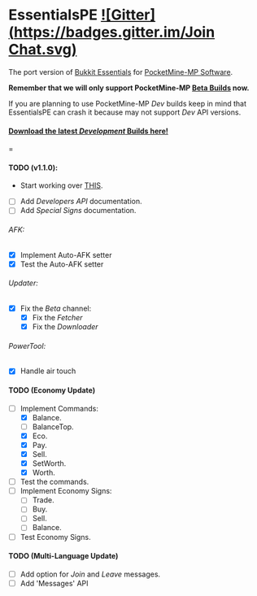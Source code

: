 EssentialsPE [![Gitter](https://badges.gitter.im/Join Chat.svg)](https://gitter.im/LegendOfMCPE/EssentialsPE?utm_source=badge&utm_medium=badge&utm_campaign=pr-badge&utm_content=badge)
================

The port version of [Bukkit Essentials](http://dev.bukkit.org/bukkit-plugins/essentials/) for [PocketMine-MP Software](http://http://www.pocketmine.net/).

**Remember that we will only support PocketMine-MP [Beta Builds](https://github.com/PocketMine/PocketMine-MP/releases) now.**

If you are planning to use PocketMine-MP _Dev_ builds keep in mind that EssentialsPE can crash it because may not support _Dev_ API versions.

#### [Download the latest _Development_ Builds here!](http://pemapmodder.zapto.org/data/builds/#top-LegendOfMCPE/EssentialsPE)

=

#### TODO (v1.1.0):
* Start working over [THIS](https://gist.github.com/shoghicp/88acec9d15564ccc8e75).
- [ ] Add _Developers API_ documentation.
- [ ] Add _Special Signs_ documentation.

###### AFK:
  - [x] Implement Auto-AFK setter
  - [x] Test the Auto-AFK setter

###### Updater:
  - [x] Fix the *Beta* channel:
     - [x] Fix the _Fetcher_
     - [x] Fix the _Downloader_

###### PowerTool:
  - [x] Handle air touch

#### TODO (Economy Update)
  - [ ] Implement Commands:
     - [x] Balance.
     - [ ] BalanceTop.
     - [x] Eco.
     - [x] Pay.
     - [x] Sell.
     - [x] SetWorth.
     - [x] Worth.
  - [ ] Test the commands.
  - [ ] Implement Economy Signs:
     - [ ] Trade.
     - [ ] Buy.
     - [ ] Sell.
     - [ ] Balance.
  - [ ] Test Economy Signs.

#### TODO (Multi-Language Update)
- [ ] Add option for _Join_ and _Leave_ messages.
- [ ] Add 'Messages' API
